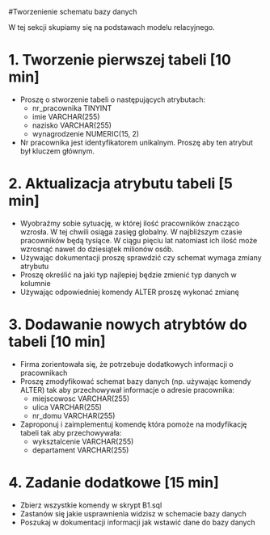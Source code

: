 #Tworzenienie schematu bazy danych

W tej sekcji skupiamy się na podstawach modelu relacyjnego.

# 1. Tworzenie  pierwszej tabeli [10 min]

  - Proszę o stworzenie tabeli o następujących atrybutach:
    - nr_pracownika TINYINT
    - imie VARCHAR(255)
    - nazisko VARCHAR(255)
    - wynagrodzenie NUMERIC(15, 2)
  - Nr pracownika jest identyfikatorem unikalnym. Proszę aby ten atrybut był kluczem głównym.

# 2. Aktualizacja atrybutu tabeli [5 min]
  - Wyobraźmy sobie sytuację, w której ilość pracowników znacząco wzrosła. W tej chwili osiąga zasięg globalny. W
  najbliższym czasie pracowników będą tysiące. W ciągu pięciu lat natomiast ich ilość może wzrosnąć nawet do dziesiątek
  milionów osób.
  - Używając dokumentacji proszę sprawdzić czy schemat wymaga zmiany atrybutu
  - Proszę określić na jaki typ najlepiej będzie zmienić typ danych w kolumnie
  - Używając odpowiedniej komendy ALTER proszę wykonać zmianę

# 3. Dodawanie nowych atrybtów do tabeli [10 min]
  - Firma zorientowała się, że potrzebuje dodatkowych informacji o pracownikach
  - Proszę zmodyfikować schemat bazy danych (np. używając komendy ALTER) tak aby przechowywał informacje o adresie pracownika:
      - miejscowosc VARCHAR(255)
      - ulica VARCHAR(255)
      - nr_domu VARCHAR(255)
  - Zaproponuj i zaimplementuj komendę która pomoże na modyfikację tabeli tak aby przechowywała:
      - wyksztalcenie VARCHAR(255)
      - departament VARCHAR(255)

# 4. Zadanie dodatkowe [15 min]

  - Zbierz wszystkie komendy w skrypt B1.sql
  - Zastanów się jakie usprawnienia widzisz w schemacie bazy danych
  - Poszukaj w dokumentacji informacji jak wstawić dane do bazy danych